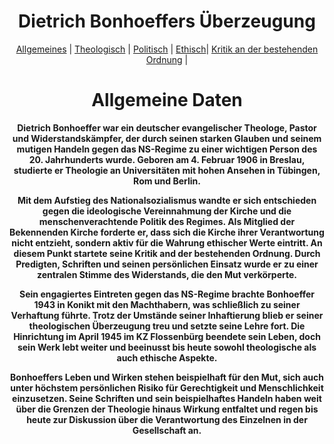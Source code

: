 
  <html lang="en">
  <head>
  
  </head>
  <body>
   <center>
  <h1>Dietrich Bonhoeffers Überzeugung</h1> <center>
  <a href="index.html">Allgemeines</a> |
  <a href="Theo.html">Theologisch</a> |
  <a href="Poli.html">Politisch</a> |
  <a href="Ethi.html">Ethisch</a>|
  <a href="Krit.html">Kritik an der bestehenden Ordnung</a> |

   
   <h1>Allgemeine Daten</h1>
  <p>
  <b>Dietrich Bonhoeffer war ein deutscher evangelischer Theologe, Pastor und Widerstandskämpfer, der durch seinen starken
Glauben und seinem mutigen Handeln gegen das NS-Regime zu einer wichtigen Person des 20. Jahrhunderts wurde. Geboren
am 4. Februar 1906 in Breslau, studierte er Theologie an Universitäten mit hohen Ansehen in Tübingen, Rom und Berlin.</p>
<p>Mit dem Aufstieg des Nationalsozialismus wandte er sich entschieden gegen die ideologische Vereinnahmung der Kirche und die
menschenverachtende Politik des Regimes. Als Mitglied der Bekennenden Kirche forderte er, dass sich die Kirche ihrer
Verantwortung nicht entzieht, sondern aktiv für die Wahrung ethischer Werte eintritt. An diesem Punkt startete seine Kritik and der
bestehenden Ordnung. Durch Predigten, Schriften und seinen persönlichen Einsatz wurde er zu einer zentralen Stimme des
Widerstands, die den Mut verkörperte.</p>
<p>Sein engagiertes Eintreten gegen das NS-Regime brachte Bonhoeffer 1943 in Konikt mit den Machthabern, was schließlich zu
seiner Verhaftung führte. Trotz der Umstände seiner Inhaftierung blieb er seiner theologischen Überzeugung treu und setzte seine
Lehre fort. Die Hinrichtung im April 1945 im KZ Flossenbürg beendete sein Leben, doch sein Werk lebt weiter und beeinusst bis
heute sowohl theologische als auch ethische Aspekte.</p>
Bonhoeffers Leben und Wirken stehen beispielhaft für den Mut, sich auch unter höchstem persönlichen Risiko für Gerechtigkeit
und Menschlichkeit einzusetzen. Seine Schriften und sein beispielhaftes Handeln haben weit über die Grenzen der Theologie
hinaus Wirkung entfaltet und regen bis heute zur Diskussion über die Verantwortung des Einzelnen in der Gesellschaft an.<p>
  </b>


  </p>


